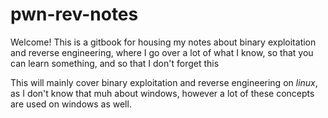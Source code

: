 # pwn-rev-notes

Welcome! This is a gitbook for housing my notes about binary exploitation and reverse engineering, where I go over a lot of what I know, so that you can learn something, and so that I don't forget this

This will mainly cover binary exploitation and reverse engineering on *linux*, as I don't know that muh about windows, however a lot of these concepts are used on windows as well.
